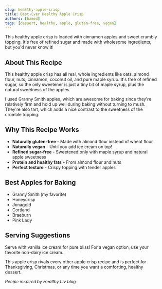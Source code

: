 ```yaml
---
slug: healthy-apple-crisp
title: Best-Ever Healthy Apple Crisp
authors: [hamed]
tags: [dessert, healthy, apple, gluten-free, vegan]
---
```


This healthy apple crisp is loaded with cinnamon apples and sweet crumbly topping. It's free of refined sugar and made with wholesome ingredients, but you'd never know it!

<!--truncate-->

## About This Recipe

This healthy apple crisp has all real, whole ingredients like oats, almond flour, nuts, cinnamon, coconut oil, and pure maple syrup. It's free of refined sugar, so the only sweetener is just a tiny bit of maple syrup, plus the natural sweetness of the apples.

I used Granny Smith apples, which are awesome for baking since they're relatively firm and hold up well during baking without turning to mush. They're also tart, which adds a nice contrast to the sweetness of the crumble topping.

## Why This Recipe Works

- **Naturally gluten-free** - Made with almond flour instead of wheat flour
- **Naturally vegan** - Until you add ice cream on top!
- **Refined sugar-free** - Sweetened only with maple syrup and natural apple sweetness
- **Protein and healthy fats** - From almond flour and nuts
- **Perfect texture** - Crispy topping with tender apples

## Best Apples for Baking

- Granny Smith (my favorite)
- Honeycrisp
- Jonagold
- Cortland
- Braeburn
- Pink Lady

## Serving Suggestions

Serve with vanilla ice cream for pure bliss! For a vegan option, use your favorite non-dairy ice cream.

This apple crisp rivals every other apple crisp recipe and is perfect for Thanksgiving, Christmas, or any time you want a comforting, healthy dessert.

*Recipe inspired by Healthy Liv blog* 